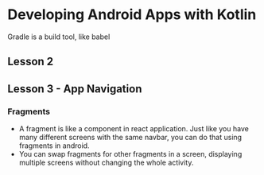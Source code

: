 # Developing Android Apps with Kotlin

Gradle is a build tool, like babel


## Lesson 2

## Lesson 3 - App Navigation

### Fragments
* A fragment is like a component in react application. Just like you have many different screens with the same navbar, you can do that using fragments in android.
* You can swap fragments for other fragments in a screen, displaying multiple screens without changing the whole activity.